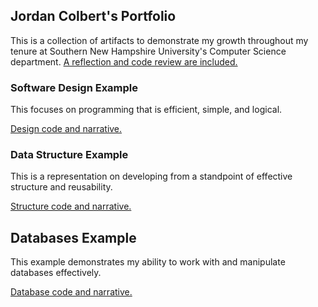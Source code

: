 ## Jordan Colbert's Portfolio
This is a collection of artifacts to demonstrate my growth throughout my tenure at Southern New Hampshire University's Computer Science department. 
[A reflection and code review are included.](https://github.com/JordanPColbert/ePortfolio)

### Software Design Example
This focuses on programming that is efficient, simple, and logical.

[Design code and narrative.](https://github.com/JordanPColbert/ePortfolio/tree/Software-Design)

### Data Structure Example
This is a representation on developing from a standpoint of effective structure and reusability.

[Structure code and narrative.](https://github.com/JordanPColbert/ePortfolio/tree/Data-Structure)

## Databases Example
This example demonstrates my ability to work with and manipulate databases effectively.

[Database code and narrative.](https://github.com/JordanPColbert/ePortfolio/tree/Databases)
